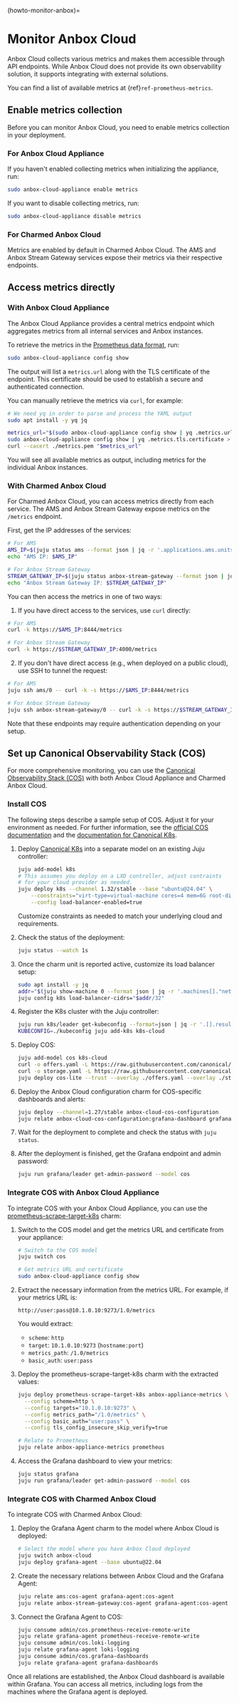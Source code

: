(howto-monitor-anbox)=
# Monitor Anbox Cloud

Anbox Cloud collects various metrics and makes them accessible through API endpoints. While Anbox Cloud does not provide its own observability solution, it supports integrating with external solutions.

You can find a list of available metrics at {ref}`ref-prometheus-metrics`.

## Enable metrics collection

Before you can monitor Anbox Cloud, you need to enable metrics collection in your deployment.

### For Anbox Cloud Appliance

If you haven't enabled collecting metrics when initializing the appliance, run:

```bash
sudo anbox-cloud-appliance enable metrics
```

If you want to disable collecting metrics, run:

```bash
sudo anbox-cloud-appliance disable metrics
```

### For Charmed Anbox Cloud

Metrics are enabled by default in Charmed Anbox Cloud. The AMS and Anbox Stream Gateway services expose their metrics via their respective endpoints.

## Access metrics directly

### With Anbox Cloud Appliance

The Anbox Cloud Appliance provides a central metrics endpoint which aggregates metrics from all internal services and Anbox instances.

To retrieve the metrics in the [Prometheus data format](https://prometheus.io/docs/concepts/data_model/), run:

```bash
sudo anbox-cloud-appliance config show
```

The output will list a `metrics.url` along with the TLS certificate of the endpoint. This certificate should be used to establish a secure and authenticated connection.

You can manually retrieve the metrics via `curl`, for example:

```bash
# We need yq in order to parse and process the YAML output
sudo apt install -y yq jq

metrics_url="$(sudo anbox-cloud-appliance config show | yq .metrics.url)"
sudo anbox-cloud-appliance config show | yq .metrics.tls.certificate > metrics.pem
curl --cacert ./metrics.pem "$metrics_url"
```

You will see all available metrics as output, including metrics for the individual Anbox instances.

### With Charmed Anbox Cloud

For Charmed Anbox Cloud, you can access metrics directly from each service. The AMS and Anbox Stream Gateway expose metrics on the `/metrics` endpoint.

First, get the IP addresses of the services:

```bash
# For AMS
AMS_IP=$(juju status ams --format json | jq -r '.applications.ams.units."ams/0"["public-address"]')
echo "AMS IP: $AMS_IP"

# For Anbox Stream Gateway
STREAM_GATEWAY_IP=$(juju status anbox-stream-gateway --format json | jq -r '.applications["anbox-stream-gateway"].units["anbox-stream-gateway/0"]["public-address"]')
echo "Anbox Stream Gateway IP: $STREAM_GATEWAY_IP"
```

You can then access the metrics in one of two ways:

1. If you have direct access to the services, use `curl` directly:

```bash
# For AMS
curl -k https://$AMS_IP:8444/metrics

# For Anbox Stream Gateway
curl -k https://$STREAM_GATEWAY_IP:4000/metrics
```

2. If you don't have direct access (e.g., when deployed on a public cloud), use SSH to tunnel the request:

```bash
# For AMS
juju ssh ams/0 -- curl -k -s https://$AMS_IP:8444/metrics

# For Anbox Stream Gateway
juju ssh anbox-stream-gateway/0 -- curl -k -s https://$STREAM_GATEWAY_IP:4000/metrics
```

Note that these endpoints may require authentication depending on your setup.

## Set up Canonical Observability Stack (COS)

For more comprehensive monitoring, you can use the [Canonical Observability Stack (COS)](https://charmhub.io/topics/canonical-observability-stack) with both Anbox Cloud Appliance and Charmed Anbox Cloud.

### Install COS

The following steps describe a sample setup of COS. Adjust it for your environment as needed. For further information, see the [official COS documentation](https://charmhub.io/topics/canonical-observability-stack/tutorials/install-microk8s) and the [documentation for Canonical K8s](https://documentation.ubuntu.com/canonical-kubernetes/latest/).

1. Deploy [Canonical K8s](https://ubuntu.com/kubernetes) into a separate model on an existing Juju controller:

   ```bash
   juju add-model k8s
   # This assumes you deploy on a LXD controller, adjust contraints
   # for your cloud provider as needed.
   juju deploy k8s --channel 1.32/stable --base "ubuntu@24.04" \
       --constraints="virt-type=virtual-machine cores=4 mem=6G root-disk=80G" \
       --config load-balancer-enabled=true
   ```

   Customize constraints as needed to match your underlying cloud and requirements.

2. Check the status of the deployment:

   ```bash
   juju status --watch 1s
   ```

3. Once the charm unit is reported active, customize its load balancer setup:

   ```bash
   sudo apt install -y jq
   addr="$(juju show-machine 0 --format json | jq -r '.machines[]."network-interfaces"[]."ip-addresses"[0]' | tail -n 1)"
   juju config k8s load-balancer-cidrs="$addr/32"
   ```

4. Register the K8s cluster with the Juju controller:

   ```bash
   juju run k8s/leader get-kubeconfig --format=json | jq -r '.[].results.kubeconfig' > kubeconfig
   KUBECONFIG=./kubeconfig juju add-k8s k8s-cloud
   ```

5. Deploy COS:

   ```bash
   juju add-model cos k8s-cloud
   curl -o offers.yaml -L https://raw.githubusercontent.com/canonical/cos-lite-bundle/refs/heads/main/overlays/offers-overlay.yaml
   curl -o storage.yaml -L https://raw.githubusercontent.com/canonical/cos-lite-bundle/refs/heads/main/overlays/storage-small-overlay.yaml
   juju deploy cos-lite --trust --overlay ./offers.yaml --overlay ./storage.yaml
   ```

6. Deploy the Anbox Cloud configuration charm for COS-specific dashboards and alerts:

   ```bash
   juju deploy --channel=1.27/stable anbox-cloud-cos-configuration
   juju relate anbox-cloud-cos-configuration:grafana-dashboard grafana:grafana-dashboard
   ```

7. Wait for the deployment to complete and check the status with `juju status`.

8. After the deployment is finished, get the Grafana endpoint and admin password:

   ```bash
   juju run grafana/leader get-admin-password --model cos
   ```

### Integrate COS with Anbox Cloud Appliance

To integrate COS with your Anbox Cloud Appliance, you can use the [prometheus-scrape-target-k8s](https://charmhub.io/prometheus-scrape-target-k8s) charm:

1. Switch to the COS model and get the metrics URL and certificate from your appliance:

   ```bash
   # Switch to the COS model
   juju switch cos

   # Get metrics URL and certificate
   sudo anbox-cloud-appliance config show
   ```

2. Extract the necessary information from the metrics URL. For example, if your metrics URL is:

   ```
   http://user:pass@10.1.0.10:9273/1.0/metrics
   ```

   You would extract:
   - `scheme`: `http`
   - `target`: `10.1.0.10:9273` (`hostname:port`)
   - `metrics_path`: `/1.0/metrics`
   - `basic_auth`: `user:pass`

3. Deploy the prometheus-scrape-target-k8s charm with the extracted values:

   ```bash
   juju deploy prometheus-scrape-target-k8s anbox-appliance-metrics \
     --config scheme=http \
     --config targets="10.1.0.10:9273" \
     --config metrics_path="/1.0/metrics" \
     --config basic_auth="user:pass" \
     --config tls_config_insecure_skip_verify=true

   # Relate to Prometheus
   juju relate anbox-appliance-metrics prometheus
   ```

4. Access the Grafana dashboard to view your metrics:

   ```bash
   juju status grafana
   juju run grafana/leader get-admin-password --model cos
   ```

### Integrate COS with Charmed Anbox Cloud

To integrate COS with Charmed Anbox Cloud:

1. Deploy the Grafana Agent charm to the model where Anbox Cloud is deployed:

   ```bash
   # Select the model where you have Anbox Cloud deployed
   juju switch anbox-cloud
   juju deploy grafana-agent --base ubuntu@22.04
   ```

2. Create the necessary relations between Anbox Cloud and the Grafana Agent:

   ```bash
   juju relate ams:cos-agent grafana-agent:cos-agent
   juju relate anbox-stream-gateway:cos-agent grafana-agent:cos-agent
   ```

3. Connect the Grafana Agent to COS:

   ```bash
   juju consume admin/cos.prometheus-receive-remote-write
   juju relate grafana-agent prometheus-receive-remote-write
   juju consume admin/cos.loki-logging
   juju relate grafana-agent loki-logging
   juju consume admin/cos.grafana-dashboards
   juju relate grafana-agent grafana-dashboards
   ```

Once all relations are established, the Anbox Cloud dashboard is available within Grafana. You can access all metrics, including logs from the machines where the Grafana agent is deployed.
